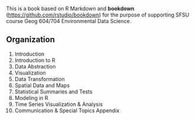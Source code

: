 This is a book based on R Markdown and **bookdown** (https://github.com/rstudio/bookdown) for the purpose of supporting SFSU course Geog 604/704 Environmental Data Science.

## Organization
  1. Introduction
  2. Introduction to R
  3. Data Abstraction
  4. Visualization
  5. Data Transformation
  6. Spatial Data and Maps
  7. Statistical Summaries and Tests
  8. Modeling in R
  9. Time Series Visualization & Analysis
 10. Communication & Special Topics
Appendix
